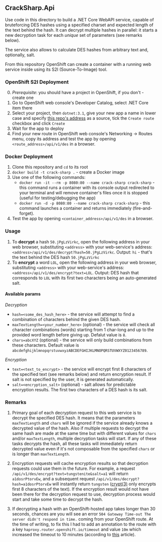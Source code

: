 ## CrackSharp.Api
Use code in this directory to build a .NET Core WebAPI service, capable of bruteforcing DES hashes using a specified charset and expected length of the text behind the hash. It can decrypt multiple hashes in parallel: it starts a new decryption task for each *unique* set of parameters (see remarks below).

The service also allows to calculate DES hashes from arbitrary text and, optionally, salt.

From this repository OpenShift can create a container with a running web service inside using its S2I (Source-To-Image) tool.

### OpenShift S2I Deployment
0. *Prerequisite*: you should have a project in OpenShift, if you don't - create one
1. Go to OpenShift web console's Developer Catalog, select .NET Core item there
2. Select your project, then `dotnet:3.1`, give your new app a name in lower case and specify [this repo's address](https://github.com/aannenko/CrackSharp.git) as a source, tick the `Create route` checkbox and click `Create`
3. Wait for the app to deploy
4. Find your new route in OpenShift web console's Networking -> Routes menu, copy its address and test the app by opening `<route_address>/api/v1/des` in a browser.

### Docker Deployment
1. Clone this repository and `cd` to its root
2. `docker build -t crack-sharp .` - create a Docker image
3. Use one of the following commands:
    - `docker run -it --rm -p 8080:80 --name crack-sharp crack-sharp` - this command runs a container with its console output redirected to your terminal and will remove container's files once it is stopped (useful for testing/debugging the app)
    - `docker run -d -p 8080:80 --name crack-sharp crack-sharp` - this command launches a container and returns immediately (fire-and-forget).
4. Test the app by opening `<container_address>/api/v1/des` in a browser.

### Usage
1. To **decrypt** a hash `50.jPgLzVirkc`, open the following address in your web browser, substituting `<address>` with your web-service's address:
`<address>/api/v1/des/decrypt?hash=50.jPgLzVirkc`. Output: `hi` - that's the text behind the DES hash `50.jPgLzVirkc`
2. To **encrypt** a word `LOL`, open the following address in your web browser, substituting `<address>` with your web-service's address:
`<address>/api/v1/des/encrypt?text=LOL`. Output: DES hash that corresponds to `LOL` with its first two characters being an auto-generated salt.

#### Available params
*Decryption*
- `hash=<some_des_hash_here>` - the service will attempt to find a combination of characters behind the given DES hash.
- `maxTextLength=<your_number_here>` (optional) - the service will check all character combinations (words) starting from 1 char-long and up to the provided word length before giving up. Defalut value is `8`.
- `chars=abcXYZ` (optional) - the service will only build combinations from these characters. Default value is `abcdefghijklmnopqrstuvwxyzABCDEFGHIJKLMNOPQRSTUVWXYZ0123456789`.

*Encryption*
- `text=<text_to_encrypt>` - the service will encrypt first 8 characters of the specified text (see remarks below) and return encryption result. If salt is not specified by the user, it is generated automatically.
- `salt=<encryption_salt>` (optional) - salt allows for predictable encryption results. The first two characters of a DES hash is its salt.

### Remarks
1. Primary goal of each decryption request to this web service is to decrypt the specified DES hash. It means that the parameters `maxTextLength` and `chars` will be ignored if the service already knows a decrypted value of the hash. Also if multiple requests to decrypt the same hash are made at the same time but with different values for `chars` and/or `maxTextLength`, multiple decryption tasks will start. If any of these tasks decrypts the hash, all these tasks will immediately return decrypted value even if it's not composable from the specified `chars` or is longer than `maxTextLength`.

2. Encryption requests will cache encryption results so that decryption requests could use them in the future. For example, a request `/api/v1/des/encrypt?text=tungstenite&salt=a1` will return `a1dosrPtorvEw`, and a subsequent request `/api/v1/des/decrypt?hash=a1dosrPtorvEw` will instantly return `tungsten` ([crypt(3)](https://www.man7.org/linux/man-pages/man3/crypt.3.html) only encrypts first 8 characters of the text). If the encryption result would not have been there for the decryption request to use, decryption process would start and take some time to decrypt the hash.

3. If decrypting a hash with an OpenShift-hosted app takes longer than 30 seconds, chances are you will see an error `504 Gateway Time-out The server didn't respond in time.` coming from your OpenShift route. At the time of writing, to fix this I had to add an annotation to the route with a key `haproxy.router.openshift.io/timeout` and value `10m` which increased the timeout to 10 minutes (according to [this](https://docs.openshift.com/container-platform/4.2/networking/routes/route-configuration.html) article).
